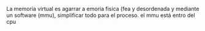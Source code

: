 La memoria virtual es agarrar a emoria fisica (fea y desordenada y mediante un software (mmu), simplificar todo para el proceso.  el mmu está entro del cpu